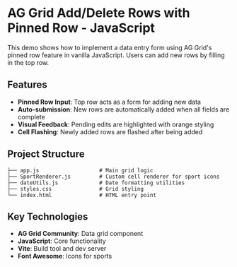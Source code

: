 # AG Grid Add/Delete Rows with Pinned Row - JavaScript

This demo shows how to implement a data entry form using AG Grid's pinned row feature in vanilla JavaScript. Users can add new rows by filling in the top row.

## Features

- **Pinned Row Input**: Top row acts as a form for adding new data
- **Auto-submission**: New rows are automatically added when all fields are complete
- **Visual Feedback**: Pending edits are highlighted with orange styling
- **Cell Flashing**: Newly added rows are flashed after being added

## Project Structure

```
├── app.js                   # Main grid logic
├── SportRenderer.js         # Custom cell renderer for sport icons
├── dateUtils.js             # Date formatting utilities
├── styles.css               # Grid styling
└── index.html               # HTML entry point
```

## Key Technologies

- **AG Grid Community**: Data grid component
- **JavaScript**: Core functionality
- **Vite**: Build tool and dev server
- **Font Awesome**: Icons for sports
